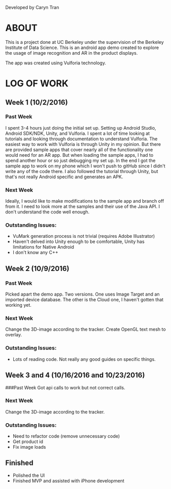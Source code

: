 Developed by Caryn Tran

# ABOUT
This is a project done at UC Berkeley under the supervision of the Berkeley Institute of Data Science. This is an android app demo created to explore the usage of image recognition and AR in the product displays. 

The app was created using Vulforia technology.


# LOG OF WORK 
## Week 1 (10/2/2016)
### Past Week
I spent 3-4 hours just doing the initial set up. Setting up Android Studio, Android SDK/NDK, Unity, and Vulforia. I spent a lot of time looking at tutorials and looking through documentation to understand Vulforia. The easiest way to work with Vulforia is through Unity in my opinion. But there are provided sample apps that cover nearly all of the functionality one would need for an AR app. But when loading the sample apps, I had to spend another hour or so just debugging my set up. In the end I got the sample app to work on my phone which I won't push to gitHub since I didn't write any of the code there. I also followed the tutorial through Unity, but that's not really Android specific and generates an APK.

### Next Week 
Ideally, I would like to make modifications to the sample app and branch off from it. I need to look more at the samples and their use of the Java API. I don't understand the code well enough. 

### Outstanding Issues: 
- VuMark generation process is not trivial (requires Adobe Illustrator)
- Haven't delved into Unity enough to be comfortable, Unity has limitations for Native Android
- I don't know any C++

## Week 2 (10/9/2016)
### Past Week
Picked apart the demo app. Two versions. One uses Image Target and an imported device database. The other is the Cloud one, I haven't gotten that working yet. 
### Next Week
Change the 3D-image according to the tracker. Create OpenGL text mesh to overlay. 
### Outstanding Issues:
- Lots of reading code. Not really any good guides on specific things.  

## Week 3 and 4 (10/16/2016 and 10/23/2016)
###Past Week
Got api calls to work but not correct calls.
### Next Week
Change the 3D-image according to the tracker.
### Outstanding Issues:
- Need to refactor code (remove unnecessary code)
- Get product id
- Fix image loads

## Finished
- Polished the UI
- Finished MVP and assisted with iPhone development
